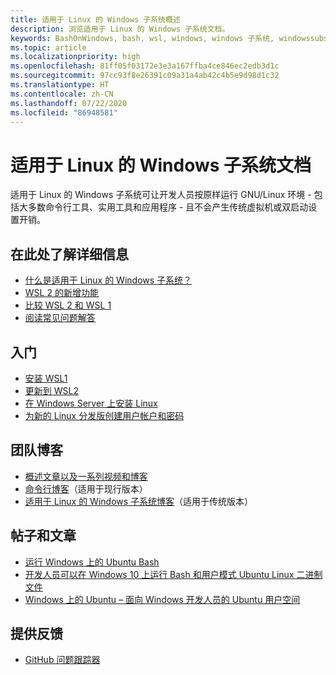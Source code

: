 ```yaml
---
title: 适用于 Linux 的 Windows 子系统概述
description: 浏览适用于 Linux 的 Windows 子系统文档。
keywords: BashOnWindows, bash, wsl, windows, windows 子系统, windowssubsystem, gnu, linux
ms.topic: article
ms.localizationpriority: high
ms.openlocfilehash: 81ff05f03172e3e3a167ffba4ce846ec2edb3d1c
ms.sourcegitcommit: 97cc93f8e26391c09a31a4ab42c4b5e9d98d1c32
ms.translationtype: HT
ms.contentlocale: zh-CN
ms.lasthandoff: 07/22/2020
ms.locfileid: "86948581"
---
```

# <a name="windows-subsystem-for-linux-documentation"></a>适用于 Linux 的 Windows 子系统文档

适用于 Linux 的 Windows 子系统可让开发人员按原样运行 GNU/Linux 环境 - 包括大多数命令行工具、实用工具和应用程序 - 且不会产生传统虚拟机或双启动设置开销。

## <a name="learn-more-here"></a>在此处了解详细信息

* [什么是适用于 Linux 的 Windows 子系统？](about.md)
* [WSL 2 的新增功能](wsl2-index.md)
* [比较 WSL 2 和 WSL 1](compare-versions.md)
* [阅读常见问题解答](faq.md)

## <a name="get-started"></a>入门

* [安装 WSL1](install-win10.md)
* [更新到 WSL2](install-win10.md#update-to-wsl-2)
* [在 Windows Server 上安装 Linux](install-on-server.md)
* [为新的 Linux 分发版创建用户帐户和密码](user-support.md)

## <a name="team-blogs"></a>团队博客

* [概述文章以及一系列视频和博客](https://blogs.msdn.microsoft.com/commandline/learn-about-windows-console-and-windows-subsystem-for-linux-wsl/)
* [命令行博客](https://blogs.msdn.microsoft.com/commandline/)（适用于现行版本）
* [适用于 Linux 的 Windows 子系统博客](https://blogs.msdn.microsoft.com/wsl/)（适用于传统版本）

## <a name="posts-and-articles"></a>帖子和文章

* [运行 Windows 上的 Ubuntu Bash](https://blogs.windows.com/buildingapps/2016/03/30/run-bash-on-ubuntu-on-windows/)
* [开发人员可以在 Windows 10 上运行 Bash 和用户模式 Ubuntu Linux 二进制文件](https://www.hanselman.com/blog/DevelopersCanRunBashShellAndUsermodeUbuntuLinuxBinariesOnWindows10.aspx)
* [Windows 上的 Ubuntu – 面向 Windows 开发人员的 Ubuntu 用户空间](https://insights.ubuntu.com/2016/03/30/ubuntu-on-windows-the-ubuntu-userspace-for-windows-developers/)

## <a name="provide-feedback"></a>提供反馈

* [GitHub 问题跟踪器](https://github.com/Microsoft/BashOnWindows/issues)
